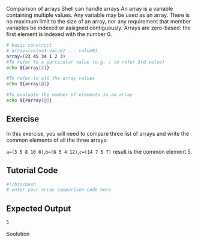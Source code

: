 Comparison of arrays Shell can handle arrays An array is a variable containing multiple values. Any variable may be used as an array. There is no maximum limit to the size of an array, nor any requirement that member variables be indexed or assigned contiguously. Arrays are zero-based: the first element is indexed with the number 0.

```bash
# basic construct
# array=(value1 value2 ... valueN)
array=(23 45 34 1 2 3)
#To refer to a particular value (e.g. : to refer 3rd value)
echo ${array[2]}

#To refer to all the array values
echo ${array[@]}

#To evaluate the number of elements in an array
echo ${#array[@]}
```

## Exercise

In this exercise, you will need to compare three list of arrays and write the common elements of all the three arrays:

`a=(3 5 8 10 6)`,`b=(6 5 4 12)`,`c=(14 7 5 7)` result is the common element 5.

## Tutorial Code

```bash
#!/bin/bash
# enter your array comparison code here
```

## Expected Output

```bash
5
```


Soolution

